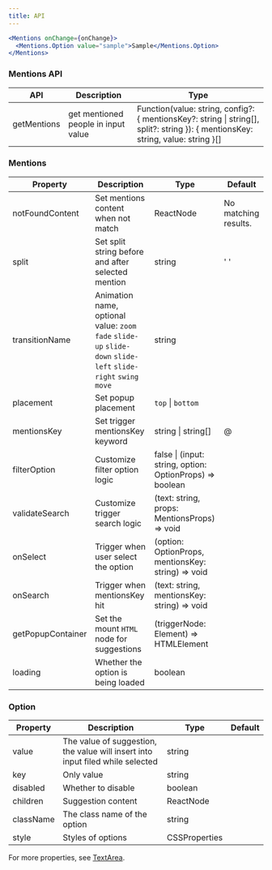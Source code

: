 ```yaml
---
title: API
---
```



```jsx
<Mentions onChange={onChange}>
  <Mentions.Option value="sample">Sample</Mentions.Option>
</Mentions>
```

### Mentions API

| API | Description | Type |
| --- | ----------- | ---- |
| getMentions | get mentioned people in input value | Function(value: string, config?: { mentionsKey?: string \| string[], split?: string }): { mentionsKey: string, value: string }[] |

### Mentions

| Property | Description | Type | Default |
| -------- | ----------- | ---- | ------- |
| notFoundContent | Set mentions content when not match | ReactNode | No matching results. |
| split | Set split string before and after selected mention | string | ' ' |
| transitionName | Animation name, optional value: `zoom` `fade` `slide-up` `slide-down` `slide-left` `slide-right` `swing` `move` | string |  |
| placement | Set popup placement | `top` \| `bottom` |  |
| mentionsKey | Set trigger mentionsKey keyword | string \| string[] | @ |
| filterOption | Customize filter option logic | false \| (input: string, option: OptionProps) => boolean |  |
| validateSearch | Customize trigger search logic | (text: string, props: MentionsProps) => void |  |
| onSelect | Trigger when user select the option | (option: OptionProps, mentionsKey: string) => void |  |
| onSearch | Trigger when mentionsKey hit | (text: string, mentionsKey: string) => void |  |
| getPopupContainer | Set the mount `HTML` node for suggestions | (triggerNode: Element) => HTMLElement |  |
| loading | Whether the option is being loaded | boolean |  |

### Option

| Property | Description | Type | Default |
| -------- | ----------- | ---- | ------- |
| value | The value of suggestion, the value will insert into input filed while selected | string |  |
| key | Only value | string |  |
| disabled | Whether to disable | boolean |  |
| children | Suggestion content | ReactNode |  |
| className | The class name of the option | string |  |
| style | Styles of options | CSSProperties |  |

<style>
.demo-dynamic-option img {
  width: 20px;
  height: 20px;
  margin-right: 8px;
}
</style>

For more properties, see [TextArea](/en/procmp/data-entry/text-area/#TextArea).
